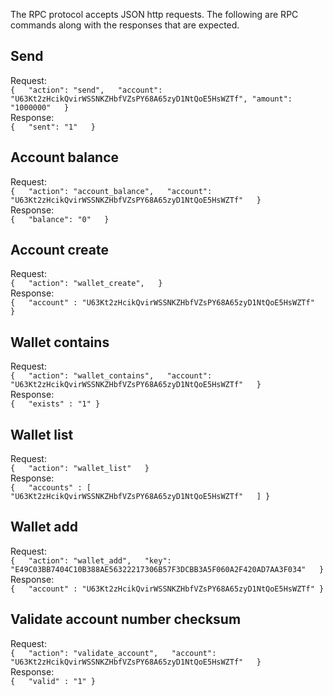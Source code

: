 The RPC protocol accepts JSON http requests.  The following are RPC commands along with the responses that are expected.

## Send  
Request:  
`{  
  "action": "send",  
  "account": "U63Kt2zHcikQvirWSSNKZHbfVZsPY68A65zyD1NtQoE5HsWZTf",
  "amount": "1000000"  
}`  
Response:  
`{  
  "sent": "1"  
}`

## Account balance  
Request:  
`{  
  "action": "account_balance",  
  "account": "U63Kt2zHcikQvirWSSNKZHbfVZsPY68A65zyD1NtQoE5HsWZTf"  
}`  
Response:  
`{  
  "balance": "0"  
}`

## Account create  
Request:  
`{  
  "action": "wallet_create",  
}`  
Response:  
`{  
  "account" : "U63Kt2zHcikQvirWSSNKZHbfVZsPY68A65zyD1NtQoE5HsWZTf"  
}`

## Wallet contains  
Request:  
`{  
  "action": "wallet_contains",  
  "account": "U63Kt2zHcikQvirWSSNKZHbfVZsPY68A65zyD1NtQoE5HsWZTf"  
}`  
Response:  
`{  
  "exists" : "1"
}`

## Wallet list  
Request:  
`{  
  "action": "wallet_list"  
}`  
Response:  
`{  
  "accounts" : [
  "U63Kt2zHcikQvirWSSNKZHbfVZsPY68A65zyD1NtQoE5HsWZTf"  
  ]
}`

## Wallet add  
Request:  
`{  
  "action": "wallet_add",  
  "key": "E49C03BB7404C10B388AE56322217306B57F3DCBB3A5F060A2F420AD7AA3F034"  
}`  
Response:  
`{  
  "account" : "U63Kt2zHcikQvirWSSNKZHbfVZsPY68A65zyD1NtQoE5HsWZTf"
}`

## Validate account number checksum  
Request:  
`{  
  "action": "validate_account",  
  "account": "U63Kt2zHcikQvirWSSNKZHbfVZsPY68A65zyD1NtQoE5HsWZTf"  
}`  
Response:  
`{  
  "valid" : "1"
}`